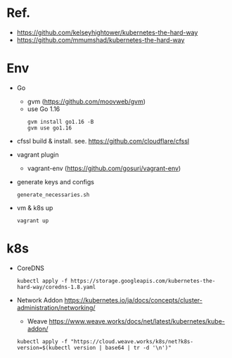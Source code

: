 # Ref.
- https://github.com/kelseyhightower/kubernetes-the-hard-way
- https://github.com/mmumshad/kubernetes-the-hard-way


# Env

- Go
  - gvm (https://github.com/moovweb/gvm)
  - use Go 1.16
    ```
    gvm install go1.16 -B
    gvm use go1.16
    ```

- cfssl
  build & install. see. https://github.com/cloudflare/cfssl

- vagrant plugin
  - vagrant-env (https://github.com/gosuri/vagrant-env)

- generate keys and configs
  ```
  generate_necessaries.sh
  ```

- vm & k8s up
  ```
  vagrant up
  ```

# k8s

- CoreDNS
  ```
  kubectl apply -f https://storage.googleapis.com/kubernetes-the-hard-way/coredns-1.8.yaml
  ```

- Network Addon
  https://kubernetes.io/ja/docs/concepts/cluster-administration/networking/
  - Weave
  https://www.weave.works/docs/net/latest/kubernetes/kube-addon/
  ```
  kubectl apply -f "https://cloud.weave.works/k8s/net?k8s-version=$(kubectl version | base64 | tr -d '\n')"
  ```
